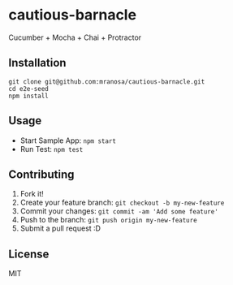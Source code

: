 # cautious-barnacle

Cucumber + Mocha + Chai + Protractor

## Installation

	git clone git@github.com:mranosa/cautious-barnacle.git
    cd e2e-seed
    npm install

## Usage

- Start Sample App: `npm start`
- Run Test: `npm test`

## Contributing

1. Fork it!
2. Create your feature branch: `git checkout -b my-new-feature`
3. Commit your changes: `git commit -am 'Add some feature'`
4. Push to the branch: `git push origin my-new-feature`
5. Submit a pull request :D

## License

MIT